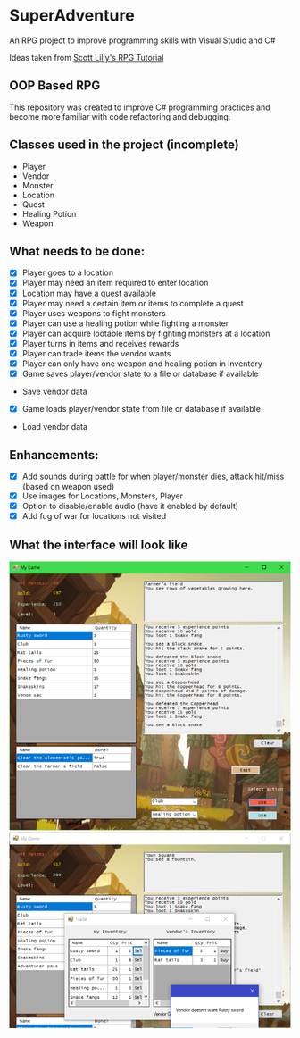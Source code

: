 # SuperAdventure
An RPG project to improve programming skills with Visual Studio and C#

Ideas taken from [Scott Lilly's RPG Tutorial](http://scottlilly.com/learn-c-by-building-a-simple-rpg-index/)

## OOP Based RPG
This repository was created to improve C# programming practices and become more familiar with code refactoring and debugging.

## Classes used in the project (incomplete)
- Player
- Vendor
- Monster
- Location
- Quest
- Healing Potion
- Weapon

## What needs to be done:
- [X] Player goes to a location
- [X] Player may need an item required to enter location
- [X] Location may have a quest available
- [X] Player may need a certain item or items to complete a quest
- [X] Player uses weapons to fight monsters
- [X] Player can use a healing potion while fighting a monster
- [X] Player can acquire lootable items by fighting monsters at a location 
- [X] Player turns in items and receives rewards
- [X] Player can trade items the vendor wants
- [X] Player can only have one weapon and healing potion in inventory
- [X] Game saves player/vendor state to a file or database if available
* Save vendor data
- [X] Game loads player/vendor state from file or database if available
* Load vendor data

## Enhancements:
- [X] Add sounds during battle for when player/monster dies, attack hit/miss (based on weapon used)
- [X] Use images for Locations, Monsters, Player
- [X] Option to disable/enable audio (have it enabled by default)
- [X] Add fog of war for locations not visited

## What the interface will look like

![SuperAdventure UI](https://github.com/Berzerkula/SuperAdventure/blob/master/SuperAdventureScreenShots/SuperAdventureScreenshot.png)
![SuperAdventure Trade Screen](https://github.com/Berzerkula/SuperAdventure/blob/master/SuperAdventureScreenShots/SuperAdventureTradeScreenshot.png)
